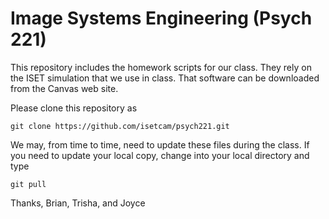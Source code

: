# Image Systems Engineering (Psych 221)

This repository includes the homework scripts for our class.  They rely on the ISET simulation that we use in class.  That software can be downloaded from the Canvas web site.

Please clone this repository as

    git clone https://github.com/isetcam/psych221.git

We may, from time to time, need to update these files during the class.  If you need to update your local copy, change into your local directory and type

    git pull

Thanks,
Brian, Trisha, and Joyce
